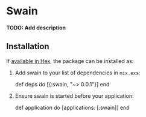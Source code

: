 # Swain

**TODO: Add description**

## Installation

If [available in Hex](https://hex.pm/docs/publish), the package can be installed as:

  1. Add swain to your list of dependencies in `mix.exs`:

        def deps do
          [{:swain, "~> 0.0.1"}]
        end

  2. Ensure swain is started before your application:

        def application do
          [applications: [:swain]]
        end

